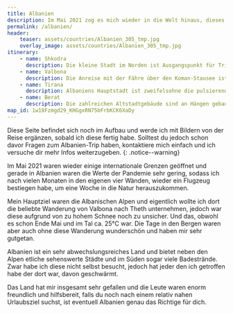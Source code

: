 ```yaml
---
title: Albanien
description: Im Mai 2021 zog es mich wieder in die Welt hinaus, dieses Mal in die Albanischen Alpen. Meine Route und Tipps rund um das kleine Land auf dem Balkan findest du hier. 
permalink: /albanien/
header:
    teaser: assets/countries/Albanien_305_tmp.jpg
    overlay_image: assets/countries/Albanien_305_tmp.jpg 
itinerary:
    - name: Shkodra
      description: Die kleine Stadt im Norden ist Ausgangspunkt für Trips nach Valbona und Theth. Solltest du die Wanderung zwischen den zwei Tälern machen, kommst du normalerweise am Ende auch hier wieder an. Shkodra (oder Shkodër) selbst, hat mir gut gefallen und ich hätte hier sicherlich 1-2 Tage mehr verweilen können, um die Gegend mit dem Fahrrad zu erkunden, weil ich aber zügig in den Norden wollte, war ich nur einen halben Tag da.
    - name: Valbona
      description: Die Anreise mit der Fähre über den Koman-Stausee ist bereits ein tolles Erlebnis. Im Valbona-Tal angekommen, gibt es Berggipfel soweit das Auge sehen kann und etliche Pfade laden zu längeren Wanderungen ein. Größere Hotels, Restaurants oder Supermärkte gibt es hier noch nicht und so übernachtet man vorwiegend in kleinen Gasthäusern, in denen man auch bekocht wird.
    - name: Tirana
      description: Albaniens Hauptstadt ist zweifelsohne die pulsierende Metropole des Landes. Rund um den zentralen Skanderbeg-Platz gibt es unzählige Cafés, Restaurants und Museen zu entdecken. Aber auch im städtischen Park oder dem nahegelegenen Dajti-Nationalpark lässt sich eine gute Zeit verbringen. Wenn du hier bist, besuche in jedem Fall die tägliche Free-Walking-Tour.
    - name: Berat
      description: Die zahlreichen Altstadtgebäude sind an Hängen gebaut, sodass es viele Aussichtspunkte in der Stadt gibt. Berat zählt als UNESCO-Weltkulturerbe und ist definitiv eine sehenswerte, wenn auch sehr kleine Stadt. Die Hauptsehenswürdigkeiten sind daher zwar schnell erkundet, jedoch fand ich den Charme der Stadt sehr entspannend, weswegen sich auch einige Tage hier verbringen lassen würden.
map_id: 1w18Fzmgd29_KHGgxRN75bFrbKCK6XaDy
---
```


Diese Seite befindet sich noch im Aufbau und werde ich mit Bildern von der Reise ergänzen, sobald ich diese fertig habe. 
Solltest du jedoch schon davor Fragen zum Albanien-Trip haben, kontaktiere mich einfach und ich versuche dir mehr Infos weiterzugeben.
{: .notice--warning}

Im Mai 2021 waren wieder einige internationale Grenzen geöffnet und gerade in Albanien waren die Werte der Pandemie sehr gering, 
sodass ich nach vielen Monaten in den eigenen vier Wänden, wieder ein Flugzeug bestiegen habe, um eine Woche in die Natur herauszukommen.

Mein Hauptziel waren die Albanischen Alpen und eigentlich wollte ich dort die beliebte Wanderung von Valbona nach Theth unternehmen, 
jedoch war diese aufgrund von zu hohem Schnee noch zu unsicher. Und das, obwohl es schon Ende Mai und im Tal ca. 25°C war. 
Die Tage in den Bergen waren aber auch ohne diese Wanderung wunderschön und haben mir sehr gutgetan.

Albanien ist ein sehr abwechslungsreiches Land und bietet neben den Alpen etliche sehenswerte Städte und im Süden sogar viele Badestrände. 
Zwar habe ich diese nicht selbst besucht, jedoch hat jeder den ich getroffen habe der dort war, davon geschwärmt.

Das Land hat mir insgesamt sehr gefallen und die Leute waren enorm freundlich und hilfsbereit, 
falls du noch nach einem relativ nahen Urlaubsziel suchst, ist eventuell Albanien genau das Richtige für dich.
